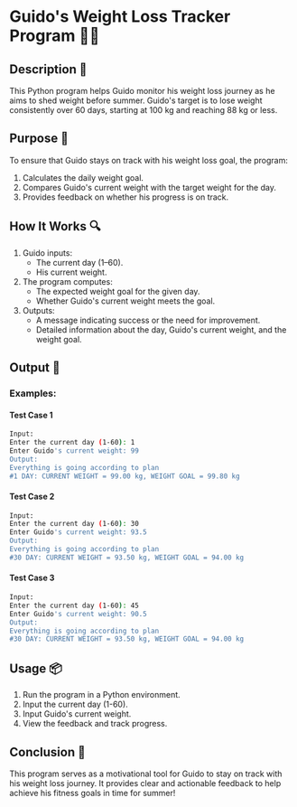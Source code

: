# Guido's Weight Loss Tracker Program 🏋️‍♂️

## Description 📝

This Python program helps Guido monitor his weight loss journey as he aims to shed weight before summer. Guido's target is to lose weight consistently over 60 days, starting at 100 kg and reaching 88 kg or less.

## Purpose 🎯

To ensure that Guido stays on track with his weight loss goal, the program:

1. Calculates the daily weight goal.
2. Compares Guido's current weight with the target weight for the day.
3. Provides feedback on whether his progress is on track.

## How It Works 🔍

1. Guido inputs:
    - The current day (1–60).
    - His current weight.
2. The program computes:
    - The expected weight goal for the given day.
    - Whether Guido's current weight meets the goal.
3. Outputs:
    - A message indicating success or the need for improvement.
    - Detailed information about the day, Guido's current weight, and the weight goal.

## Output 📜

### Examples:

#### Test Case 1

```bash
Input:
Enter the current day (1-60): 1
Enter Guido's current weight: 99
Output:
Everything is going according to plan
#1 DAY: CURRENT WEIGHT = 99.00 kg, WEIGHT GOAL = 99.80 kg
```

#### Test Case 2

```bash
Input:
Enter the current day (1-60): 30
Enter Guido's current weight: 93.5
Output:
Everything is going according to plan
#30 DAY: CURRENT WEIGHT = 93.50 kg, WEIGHT GOAL = 94.00 kg
```

#### Test Case 3

```bash
Input:
Enter the current day (1-60): 45
Enter Guido's current weight: 90.5
Output:
Everything is going according to plan
#30 DAY: CURRENT WEIGHT = 93.50 kg, WEIGHT GOAL = 94.00 kg
```

## Usage 📦

1. Run the program in a Python environment.
2. Input the current day (1-60).
3. Input Guido's current weight.
4. View the feedback and track progress.

## Conclusion 🚀

This program serves as a motivational tool for Guido to stay on track with his weight loss journey. It provides clear and actionable feedback to help achieve his fitness goals in time for summer!

